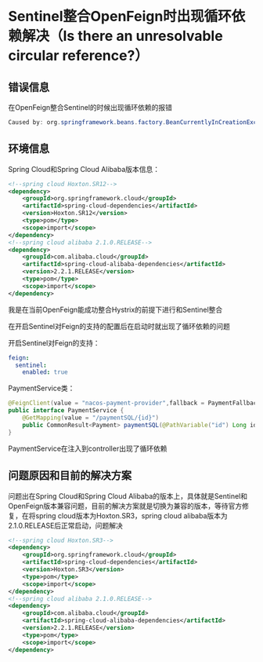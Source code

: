 ​	

# Sentinel整合OpenFeign时出现循环依赖解决（Is there an unresolvable circular reference?）

## 错误信息

在OpenFeign整合Sentinel的时候出现循环依赖的报错

```java
Caused by: org.springframework.beans.factory.BeanCurrentlyInCreationException:Error creating bean with name 'top.mowang.cloud.service.PaymentService': Requested bean is currently in creation: Is there an unresolvable circular reference?
```

## 环境信息

Spring Cloud和Spring Cloud Alibaba版本信息：

```xml
<!--spring cloud Hoxton.SR12-->
<dependency>
	<groupId>org.springframework.cloud</groupId>
	<artifactId>spring-cloud-dependencies</artifactId>
	<version>Hoxton.SR12</version>
	<type>pom</type>
	<scope>import</scope>
</dependency>
<!--spring cloud alibaba 2.1.0.RELEASE-->
<dependency>
	<groupId>com.alibaba.cloud</groupId>
	<artifactId>spring-cloud-alibaba-dependencies</artifactId>
	<version>2.2.1.RELEASE</version>
	<type>pom</type>
	<scope>import</scope>
</dependency>
```

我是在当前OpenFeign能成功整合Hystrix的前提下进行和Sentinel整合

在开启Sentinel对Feign的支持的配置后在启动时就出现了循环依赖的问题

开启Sentinel对Feign的支持：

```yaml
feign:
  sentinel:
    enabled: true
```

PaymentService类：

```java
@FeignClient(value = "nacos-payment-provider",fallback = PaymentFallbackService.class)
public interface PaymentService {
    @GetMapping(value = "/paymentSQL/{id}")
    public CommonResult<Payment> paymentSQL(@PathVariable("id") Long id);
}
```

PaymentService在注入到controller出现了循环依赖

## 问题原因和目前的解决方案

问题出在Spring Cloud和Spring Cloud Alibaba的版本上，具体就是Sentinel和OpenFeign版本兼容问题，目前的解决方案就是切换为兼容的版本，等待官方修复，在将spring cloud版本为Hoxton.SR3，spring cloud alibaba版本为2.1.0.RELEASE后正常启动，问题解决

```xml
<!--spring cloud Hoxton.SR3-->
<dependency>
	<groupId>org.springframework.cloud</groupId>
	<artifactId>spring-cloud-dependencies</artifactId>
	<version>Hoxton.SR3</version>
	<type>pom</type>
	<scope>import</scope>
</dependency>
<!--spring cloud alibaba 2.1.0.RELEASE-->
<dependency>
	<groupId>com.alibaba.cloud</groupId>
	<artifactId>spring-cloud-alibaba-dependencies</artifactId>
	<version>2.2.1.RELEASE</version>
	<type>pom</type>
	<scope>import</scope>
</dependency>
```

